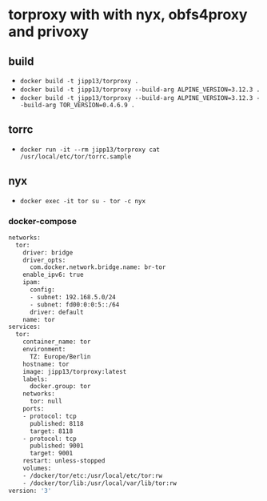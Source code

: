 # torproxy with with nyx, obfs4proxy and privoxy

## build

- `docker build -t jipp13/torproxy .`
- `docker build -t jipp13/torproxy --build-arg ALPINE_VERSION=3.12.3 .`
- `docker build -t jipp13/torproxy --build-arg ALPINE_VERSION=3.12.3 --build-arg TOR_VERSION=0.4.6.9 .`

## torrc

- `docker run -it --rm jipp13/torproxy cat /usr/local/etc/tor/torrc.sample`

## nyx

- `docker exec -it tor su - tor -c nyx`

### docker-compose

```bash
networks:
  tor:
    driver: bridge
    driver_opts:
      com.docker.network.bridge.name: br-tor
    enable_ipv6: true
    ipam:
      config:
      - subnet: 192.168.5.0/24
      - subnet: fd00:0:0:5::/64
      driver: default
    name: tor
services:
  tor:
    container_name: tor
    environment:
      TZ: Europe/Berlin
    hostname: tor
    image: jipp13/torproxy:latest
    labels:
      docker.group: tor
    networks:
      tor: null
    ports:
    - protocol: tcp
      published: 8118
      target: 8118
    - protocol: tcp
      published: 9001
      target: 9001
    restart: unless-stopped
    volumes:
    - /docker/tor/etc:/usr/local/etc/tor:rw
    - /docker/tor/lib:/usr/local/var/lib/tor:rw
version: '3'
```
